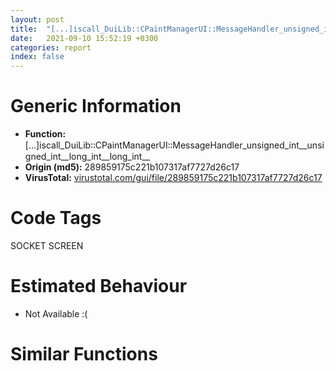 ```yaml
---
layout: post
title:  "[...]iscall_DuiLib꞉꞉CPaintManagerUI꞉꞉MessageHandler_unsigned_int__unsigned_int__long_int__long_int__ @ 289859175c221b107317af7727d26c17"
date:   2021-09-10 15:52:19 +0300
categories: report
index: false
---
```


# Generic Information
- **Function:** [...]iscall\_DuiLib꞉꞉CPaintManagerUI꞉꞉MessageHandler\_unsigned\_int\_\_unsigned\_int\_\_long\_int\_\_long\_int\_\_
- **Origin (md5):** 289859175c221b107317af7727d26c17
- **VirusTotal:** [virustotal.com/gui/file/289859175c221b107317af7727d26c17][virustotal_ref]

# Code Tags
<span class="tag" id="SOCKET">SOCKET</span>
<span class="tag" id="SCREEN">SCREEN</span>


# Estimated Behaviour
<ul><li class="bhv-desc" id="na">Not Available :(</li></ul>

# Similar Functions
<script type="text/javascript" src="https://www.gstatic.com/charts/loader.js"></script>
<script type="text/javascript">

    google.charts.load('current', {'packages':['corechart']});
    google.charts.setOnLoadCallback(drawChart);

    function drawChart() {
    var data = new google.visualization.DataTable();
        data.addColumn('number', 'X');
        data.addColumn('number', 'Y');
        data.addColumn({type: 'string', role: 'tooltip', 'p': {'html': true}});
        data.addColumn({'type': 'string', 'role': 'style'});
        
        data.addRows([
    [298.496337890625, 72.27269744873047, '<b><a href="/report/sym.tpop2.exe_public:_bool___thiscall_DuiLib::CPaintManagerUI::MessageHandler_unsigned_int__unsigned_int__long_int__long_int__@289859175c221b107317af7727d26c17">sym.tpop2.exe_public:_bool___thiscall_DuiLib::CPaintManagerUI::MessageHandler_unsigned_int__unsigned_int__long_int__long_int__</a><br>@289859175c221b107317af7727d26c17</b><br>', 'point { fill-color: #e0440e; }'],
[-298.49658203125, -72.27257537841797, '<b><a href="/report/sym.Install.exe_public:_bool___thiscall_DuiLib::CPaintManagerUI::MessageHandler_unsigned_int__unsigned_int__long_int__long_int__@279a61b1e76da49531f1f16fd1102a2d">sym.Install.exe_public:_bool___thiscall_DuiLib::CPaintManagerUI::MessageHandler_unsigned_int__unsigned_int__long_int__long_int__</a><br>@279a61b1e76da49531f1f16fd1102a2d</b><br>', 'null'],

        ]);

    var options = {
        title: 'Similarity Plot',
        legend: 'none',
        colors: ['#dedbd9', '#e6693e', '#ec8f6e', '#f3b49f', '#f6c7b6'],
        tooltip: {isHtml: true, trigger: 'both'},
        explorer: {
        actions: ["dragToZoom", "rightClickToReset"],
        },
        chartArea: {
        width: '80%',
        height: '80%'
        },
        width: '100%',
        height: '100%'
    };

    var chart = new google.visualization.ScatterChart(document.getElementById('chart_div'));

    chart.draw(data, options);
    }
    
</script>


<div id="chart_div" style="width: 100%px; height: 100%;"></div>

# Disassembled Code
{% highlight nasm %}

push ebp
sub esp, 0x104
lea ebp, [esp-4]
mov eax, dword[0x4cfec0]
xor eax, ebp
mov dword[ebp+0x104], eax
push 0x38
mov eax, 0x499141
call fcn.004768db
mov eax, dword[ebp+0x118]
mov esi, dword[ebp+0x114]
mov ebx, ecx
cmp dword[ebx], 0
mov dword[ebp-0x14], eax
mov eax, dword[ebp+0x11c]
mov dword[ebp-0x30], eax
je off.b4874
lea ecx, [ebx+0x100]
mov dword[ebp-0x2c], ecx
jmp off.b205
mov ecx, dword[ebp-0x2c]
push 0
call sym
mov eax, dword[edi+0x108]
test eax, eax
je off.b129
lea ecx, [eax+0x34]
call sym
test al, al
je off.b129
mov ecx, dword[edi+0x108]
push edi
add ecx, 0x34
call sym
and dword[ebp-0x10], 0
lea ecx, [ebx+0xb8]
call method
test eax, eax
jle off.b188
push dword[ebp-0x10]
lea ecx, [ebx+0xb8]
call sym
mov edx, dword[eax]
push edi
mov ecx, eax
call dword[edx]
inc dword[ebp-0x10]
lea ecx, [ebx+0xb8]
call method
cmp dword[ebp-0x10], eax
jl off.b148
mov ecx, edi
call fcn.0040fa39
push edi
call fcn.00475951
pop ecx
mov ecx, dword[ebp-0x2c]
push 0
call sym
mov edi, eax
test edi, edi
jne off.b82
and dword[ebp-0x10], eax
lea ecx, [ebx+0xdc]
call method
mov edi, dword[ebp+0x110]
test eax, eax
jle off.b308
push dword[ebp-0x10]
lea ecx, [ebx+0xdc]
mov byte[ebp-0x25], 0
call sym
mov edx, dword[eax]
lea ecx, [ebp-0x25]
push ecx
push dword[ebp-0x14]
mov ecx, eax
push esi
push edi
call dword[edx]
cmp byte[ebp-0x25], 0
jne off.b442
inc dword[ebp-0x10]
lea ecx, [ebx+0xdc]
call method
cmp dword[ebp-0x10], eax
jl off.b246
mov eax, 0x113
cmp edi, eax
ja off.b2697
je off.b2541
cmp edi, 0x4e
ja off.b2060
je off.b2029
sub edi, 5
je off.b1940
sub edi, 0xa
je off.b827
dec edi
je off.b662
sub edi, 4
je off.b648
sub edi, 0xc
je off.b454
sub edi, 4
jne off.b4737
mov eax, dword[ebx+0x6c]
mov ecx, dword[ebp-0x14]
test eax, eax
jle off.b403
mov dword[ecx+0x18], eax
mov eax, dword[ebx+0x70]
test eax, eax
jle off.b413
mov dword[ecx+0x1c], eax
mov eax, dword[ebx+0x74]
test eax, eax
jle off.b423
mov dword[ecx+0x20], eax
mov eax, dword[ebx+0x78]
test eax, eax
jle off.b4737
mov dword[ecx+0x24], eax
jmp off.b4737
mov ecx, dword[ebp-0x30]
mov dword[ecx], eax
mov al, 1
jmp off.b4876
cmp word[ebp-0x14], 1
jne off.b4737
cmp byte[ebx+0xb6], 0
jne off.b447
and dword[ebp-0x34], 0
xor eax, eax
lea edi, [ebp-0x30]
stosd dword
lea eax, [ebp-0x34]
push eax
call dword[sym.imp.USER32.dll_GetCursorPos]
lea eax, [ebp-0x34]
push eax
push dword[ebx]
call dword[sym.imp.USER32.dll_ScreenToClient]
push dword[ebp-0x30]
mov ecx, ebx
push dword[ebp-0x34]
call sym
mov dword[ebp-0x10], eax
test eax, eax
je off.b4737
mov ecx, eax
mov eax, dword[ecx]
call dword[eax+0x14]
test al, 2
je off.b4737
xor eax, eax
push 7
pop ecx
lea edi, [ebp+0xa8]
rep stosd
mov eax, dword[ebp-0x14]
mov dword[ebp+0xc0], eax
mov eax, dword[ebp-0x34]
mov dword[ebp+0xb0], eax
mov eax, dword[ebp-0x30]
mov dword[ebp+0xa4], 0x17
mov dword[ebp+0xbc], esi
mov dword[ebp+0xb4], eax
call fcn.004167a1
mov word[ebp+0xba], ax
call dword[sym.imp.KERNEL32.dll_GetTickCount]
mov ecx, dword[ebp-0x10]
lea edx, [ebp+0xa4]
mov dword[ebp+0xac], eax
mov eax, dword[ecx]
push edx
call dword[eax+0x108]
jmp off.b447
mov eax, dword[ebp-0x30]
mov dword[eax], 1
jmp off.b447
and dword[ebp+0xe4], 0
push 7
xor eax, eax
pop ecx
lea edi, [ebp+0xe8]
rep stosd
mov eax, dword[ebx+0x64]
mov dword[ebp+0xf0], eax
mov eax, dword[ebx+0x68]
mov dword[ebp+0xf4], eax
call dword[sym.imp.KERNEL32.dll_GetTickCount]
mov ecx, dword[ebx+0x58]
mov dword[ebp+0xec], eax
test ecx, ecx
je off.b750
lea edx, [ebp+0xe4]
mov dword[ebp+0xe4], 0xa
mov dword[ebp+0xe8], ecx
mov eax, dword[ecx]
push edx
call dword[eax+0x108]
mov ecx, dword[ebx+0x5c]
test ecx, ecx
je off.b788
lea edx, [ebp+0xe4]
mov dword[ebp+0xe4], 0xe
mov dword[ebp+0xe8], ecx
mov eax, dword[ecx]
push edx
call dword[eax+0x108]
push 0
mov ecx, ebx
call sym
push 4
push dword[ebx]
call dword[sym.imp.USER32.dll_GetWindow]
test eax, eax
je off.b4737
push eax
call dword[sym.imp.USER32.dll_SetFocus]
jmp off.b4737
xor eax, eax
xor esi, esi
mov dword[ebp-0x44], esi
lea edi, [ebp-0x40]
stosd dword
stosd dword
stosd dword
push esi
lea eax, [ebp-0x44]
push eax
push dword[ebx]
call dword[sym.imp.USER32.dll_GetUpdateRect]
test eax, eax
je off.b447
cmp dword[ebx+0x50], esi
jne off.b925
push 0x3c
lea eax, [ebp+0x88]
push esi
push eax
mov dword[ebp+0x84], esi
call fcn.00476a60
add esp, 0xc
lea eax, [ebp+0x84]
push eax
push dword[ebx]
call dword[sym.imp.USER32.dll_BeginPaint]
lea eax, [ebp+0x84]
push eax
push dword[ebx]
call dword[sym.imp.USER32.dll_EndPaint]
jmp off.b447
cmp byte[ebx+0xb1], 0
je off.b1181
and dword[ebp-0x24], esi
xor eax, eax
lea edi, [ebp-0x20]
stosd dword
stosd dword
stosd dword
lea eax, [ebp-0x24]
push eax
push dword[ebx]
mov byte[ebx+0xb1], 0
call dword[sym.imp.USER32.dll_GetClientRect]
lea eax, [ebp-0x24]
push eax
call dword[sym.imp.USER32.dll_IsRectEmpty]
test eax, eax
jne off.b1181
mov ecx, dword[ebx+0x50]
call sym
mov ecx, dword[ebx+0x50]
test al, al
mov eax, dword[ecx]
je off.b1122
sub esp, 0x10
mov edi, esp
lea esi, [ebp-0x24]
movsd dword
movsd dword
movsd dword
movsd dword
call dword[eax+0x34]
mov eax, dword[ebx+0xc]
mov esi, dword[sym.imp.GDI32.dll_DeleteDC]
test eax, eax
je off.b1034
push eax
call esi
mov eax, dword[ebx+0x10]
xor edi, edi
cmp eax, edi
je off.b1046
push eax
call esi
mov eax, dword[ebx+0x14]
mov esi, dword[sym.imp.GDI32.dll_DeleteObject]
cmp eax, edi
je off.b1062
push eax
call esi
mov eax, dword[ebx+0x18]
cmp eax, edi
je off.b1072
push eax
call esi
mov dword[ebx+0xc], edi
mov dword[ebx+0x10], edi
mov dword[ebx+0x14], edi
mov dword[ebx+0x18], edi
jmp off.b1147
mov ecx, dword[ebp-0x10]
mov eax, dword[ecx]
mov dword[ebp-0x2c], eax
call dword[eax+0x30]
mov ecx, dword[ebp-0x10]
sub esp, 0x10
mov esi, eax
mov eax, dword[ebp-0x2c]
mov edi, esp
movsd dword
movsd dword
movsd dword
movsd dword
call dword[eax+0x34]
mov ecx, dword[ebx+0x50]
mov eax, dword[ecx]
push reloc.WS2_32.dll_accept
push 0
push sym.tpop2.exe_private:_static_class_DuiLib::CControlUI____stdcall_DuiLib::CPaintManagerUI::__FindControlFromUpdate_class_DuiLib::CControlUI___void__
call dword[eax+0xfc]
mov dword[ebp-0x10], eax
test eax, eax
jne off.b1086
lea eax, [ebx+0xb0]
cmp byte[eax], 0
je off.b1181
mov byte[eax], 0
xor eax, eax
push eax
push eax
push eax
push str.windowinit
push dword[ebx+0x50]
mov ecx, ebx
call sym
cmp byte[ebx+0xb2], 0
je off.b1199
push 1
mov ecx, ebx
call sym
cmp byte[ebx+0xb3], 0
je off.b1276
cmp dword[ebx+0x14], 0
jne off.b1276
and dword[ebp-0x24], 0
xor eax, eax
lea edi, [ebp-0x20]
stosd dword
stosd dword
stosd dword
lea eax, [ebp-0x24]
push eax
push dword[ebx]
call dword[sym.imp.USER32.dll_GetClientRect]
push dword[ebx+8]
call dword[sym.imp.GDI32.dll_CreateCompatibleDC]
mov dword[ebx+0xc], eax
mov eax, dword[ebp-0x18]
sub eax, dword[ebp-0x20]
push eax
mov eax, dword[ebp-0x1c]
sub eax, dword[ebp-0x24]
push eax
push dword[ebx+8]
call dword[sym.imp.GDI32.dll_CreateCompatibleBitmap]
mov dword[ebx+0x14], eax
and dword[ebp+0xc4], 0
push 0x3c
lea eax, [ebp+0xc8]
push 0
push eax
call fcn.00476a60
add esp, 0xc
lea eax, [ebp+0xc4]
push eax
push dword[ebx]
call dword[sym.imp.USER32.dll_BeginPaint]
cmp byte[ebx+0xb3], 0
je off.b1844
push dword[ebx+0x14]
mov esi, dword[sym.imp.GDI32.dll_SelectObject]
push dword[ebx+0xc]
call esi
push dword[ebx+0xc]
mov dword[ebp-0x30], eax
call dword[sym.imp.GDI32.dll_SaveDC]
cmp byte[ebx+0xb4], 0
mov dword[ebp-0x2c], eax
je off.b1593
mov eax, dword[ebx+0x18]
test eax, eax
jne off.b1520
and dword[ebp-0x24], eax
lea edi, [ebp-0x20]
stosd dword
stosd dword
stosd dword
lea eax, [ebp-0x24]
push eax
push dword[ebx]
call dword[sym.imp.USER32.dll_GetClientRect]
push dword[ebx+8]
call dword[sym.imp.GDI32.dll_CreateCompatibleDC]
mov dword[ebx+0x10], eax
mov eax, dword[ebp-0x18]
sub eax, dword[ebp-0x20]
push eax
mov eax, dword[ebp-0x1c]
sub eax, dword[ebp-0x24]
push eax
push dword[ebx+8]
call dword[sym.imp.GDI32.dll_CreateCompatibleBitmap]
push eax
push dword[ebx+0x10]
mov dword[ebx+0x18], eax
call esi
mov eax, dword[ebp+0xd8]
sub eax, dword[ebp+0xd0]
push 0xcc0020
push dword[ebp+0xd0]
push dword[ebp+0xcc]
push dword[ebp+0xc4]
push eax
mov eax, dword[ebp+0xd4]
sub eax, dword[ebp+0xcc]
push eax
push dword[ebp+0xd0]
push dword[ebp+0xcc]
push dword[ebx+0x10]
call dword[sym.imp.GDI32.dll_BitBlt]
jmp off.b1526
push eax
push dword[ebx+0x10]
call esi
mov eax, dword[ebp+0xd8]
sub eax, dword[ebp+0xd0]
push 0xcc0020
push dword[ebp+0xd0]
push dword[ebp+0xcc]
push dword[ebx+0x10]
push eax
mov eax, dword[ebp+0xd4]
sub eax, dword[ebp+0xcc]
push eax
push dword[ebp+0xd0]
push dword[ebp+0xcc]
push dword[ebx+0xc]
call dword[sym.imp.GDI32.dll_BitBlt]
mov ecx, dword[ebx+0x50]
mov eax, dword[ecx]
lea edx, [ebp+0xcc]
push edx
push dword[ebx+0xc]
call dword[eax+0x118]
and dword[ebp-0x10], 0
lea edi, [ebx+0xe8]
mov ecx, edi
call method
test eax, eax
jle off.b1680
push dword[ebp-0x10]
mov ecx, edi
call sym
mov edx, dword[eax]
lea ecx, [ebp+0xcc]
push ecx
push dword[ebx+0xc]
mov ecx, eax
call dword[edx+0x130]
inc dword[ebp-0x10]
mov ecx, edi
call method
cmp dword[ebp-0x10], eax
jl off.b1635
push dword[ebp-0x2c]
push dword[ebx+0xc]
call dword[sym.imp.GDI32.dll_RestoreDC]
mov eax, dword[ebp+0xd8]
sub eax, dword[ebp+0xd0]
push 0xcc0020
push dword[ebp+0xd0]
push dword[ebp+0xcc]
push dword[ebx+0xc]
push eax
mov eax, dword[ebp+0xd4]
sub eax, dword[ebp+0xcc]
push eax
push dword[ebp+0xd0]
push dword[ebp+0xcc]
push dword[ebp+0xc4]
call dword[sym.imp.GDI32.dll_BitBlt]
push dword[ebp-0x30]
push dword[ebx+0xc]
call esi
cmp byte[ebx+0x4c], 0
je off.b1895
push dword[0x4d1c30]
push dword[ebp+0xc4]
call esi
push 5
mov edi, eax
call dword[sym.imp.GDI32.dll_GetStockObject]
push eax
push dword[ebp+0xc4]
call esi
push dword[ebp-0x38]
push dword[ebp-0x3c]
push dword[ebp-0x40]
push dword[ebp-0x44]
push dword[ebp+0xc4]
call dword[sym.imp.GDI32.dll_Rectangle]
push edi
push dword[ebp+0xc4]
call esi
jmp off.b1895
push dword[ebp+0xc4]
call dword[sym.imp.GDI32.dll_SaveDC]
mov ecx, dword[ebx+0x50]
lea edx, [ebp+0xcc]
push edx
push dword[ebp+0xc4]
mov esi, eax
mov eax, dword[ecx]
call dword[eax+0x118]
push esi
push dword[ebp+0xc4]
call dword[sym.imp.GDI32.dll_RestoreDC]
lea eax, [ebp+0xc4]
push eax
push dword[ebx]
call dword[sym.imp.USER32.dll_EndPaint]
cmp byte[ebx+0xb1], 0
je off.b447
push 0
push 0
push dword[ebx]
call dword[sym.imp.USER32.dll_InvalidateRect]
jmp off.b447
mov edx, dword[ebx+0x54]
test edx, edx
je off.b2006
push 7
pop ecx
xor eax, eax
lea edi, [ebp+0xe8]
rep stosd
mov dword[ebp+0xe4], 0x16
mov dword[ebp+0xe8], edx
call dword[sym.imp.KERNEL32.dll_GetTickCount]
mov ecx, dword[ebx+0x54]
lea edx, [ebp+0xe4]
mov dword[ebp+0xec], eax
mov eax, dword[ecx]
push edx
call dword[eax+0x108]
mov ebx, dword[ebx+0x50]
test ebx, ebx
je off.b447
mov ecx, ebx
call sym
jmp off.b447
mov eax, dword[ebp-0x14]
test eax, eax
je off.b447
push eax
push esi
push 0x204e
push dword[eax]
call dword[sym.imp.USER32.dll_SendMessageW]
jmp off.b442
sub edi, 0x7b
je off.b2423
sub edi, 0x85
je off.b2312
dec edi
je off.b2203
dec edi
je off.b2119
sub edi, 0xf
jne off.b4737
cmp dword[ebp-0x14], edi
je off.b4737
push dword[ebp-0x14]
push esi
push 0x2111
push dword[ebp-0x14]
jmp off.b2049
cmp dword[ebx+0x54], 0
je off.b4737
xor eax, eax
push 7
pop ecx
lea edi, [ebp+0xe8]
rep stosd
mov eax, dword[ebx+0x64]
mov dword[ebp+0xf0], eax
mov eax, dword[ebx+0x68]
mov dword[ebp+0xe4], 5
mov word[ebp+0xf8], si
mov dword[ebp+0xf4], eax
call fcn.004167a1
mov word[ebp+0xfa], ax
call dword[sym.imp.KERNEL32.dll_GetTickCount]
mov ecx, dword[ebx+0x54]
jmp off.b2671
cmp dword[ebx+0x60], 0
je off.b4737
xor eax, eax
push 7
pop ecx
lea edi, [ebp+0xe8]
rep stosd
mov eax, dword[ebx+0x64]
mov dword[ebp+0xf0], eax
mov eax, dword[ebx+0x68]
mov dword[ebp+0xe4], 4
mov word[ebp+0xf8], si
mov dword[ebp+0xf4], eax
call fcn.004167a1
mov word[ebp+0xfa], ax
call dword[sym.imp.KERNEL32.dll_GetTickCount]
mov ecx, dword[ebx+0x60]
lea edx, [ebp+0xe4]
mov dword[ebp+0xec], eax
mov eax, dword[ecx]
push edx
call dword[eax+0x108]
and dword[ebx+0x60], 0
jmp off.b4737
cmp dword[ebx+0x54], 0
je off.b4737
xor eax, eax
push 7
pop ecx
lea edi, [ebp+0xe8]
rep stosd
mov eax, dword[ebx+0x64]
mov dword[ebp+0xf0], eax
mov eax, dword[ebx+0x68]
mov dword[ebp+0xe4], 3
mov word[ebp+0xf8], si
mov dword[ebp+0xf4], eax
call fcn.004167a1
mov word[ebp+0xfa], ax
call dword[sym.imp.KERNEL32.dll_GetTickCount]
mov ecx, dword[ebx+0x54]
lea edx, [ebp+0xe4]
mov dword[ebp+0xec], eax
mov eax, dword[ecx]
push edx
call dword[eax+0x108]
mov eax, dword[ebx+0x54]
mov dword[ebx+0x60], eax
jmp off.b4737
mov eax, dword[ebp-0x14]
movsx ecx, ax
shr eax, 0x10
cwde
mov dword[ebp-0x18], eax
lea eax, [ebp-0x1c]
push eax
push dword[ebx]
mov dword[ebp-0x1c], ecx
call dword[sym.imp.USER32.dll_ScreenToClient]
cmp dword[ebx+0x5c], 0
mov eax, dword[ebp-0x1c]
mov dword[ebx+0x64], eax
mov eax, dword[ebp-0x18]
mov dword[ebx+0x68], eax
je off.b4737
mov ecx, ebx
call sym
push 7
xor eax, eax
pop ecx
lea edi, [ebp+0xe8]
rep stosd
mov ecx, dword[ebp-0x1c]
mov eax, dword[ebx+0x5c]
mov dword[ebp+0xf0], ecx
mov ecx, dword[ebp-0x18]
mov dword[ebp+0xe4], 0x11
mov dword[ebp+0xe8], eax
mov dword[ebp+0xf4], ecx
mov dword[ebp+0x100], eax
jmp off.b3043
and dword[ebp-0x10], 0
lea edi, [ebx+0xc4]
mov ecx, edi
call method
test eax, eax
jle off.b4737
push dword[ebp-0x10]
mov ecx, edi
call sym
mov ecx, dword[eax+8]
mov dword[ebp-0x30], eax
cmp ecx, dword[ebx]
jne off.b2600
movzx ecx, si
cmp dword[eax+0xc], ecx
jne off.b2600
cmp byte[eax+0x10], 0
je off.b2620
inc dword[ebp-0x10]
mov ecx, edi
call method
cmp dword[ebp-0x10], eax
jl off.b2566
jmp off.b4737
mov esi, dword[ebp-0x30]
push 7
xor eax, eax
pop ecx
lea edi, [ebp+0xe8]
rep stosd
mov eax, dword[esi]
mov dword[ebp+0xe8], eax
mov eax, dword[esi+4]
mov dword[ebp+0xe4], 0x18
mov dword[ebp+0xfc], eax
call dword[sym.imp.KERNEL32.dll_GetTickCount]
mov ecx, dword[esi]
mov dword[ebp+0xec], eax
mov eax, dword[ecx]
lea edx, [ebp+0xe4]
push edx
call dword[eax+0x108]
jmp off.b4737
mov eax, 0x204
cmp edi, eax
ja off.b3804
je off.b3675
mov eax, edi
sub eax, 0x133
je off.b3649
sub eax, 5
je off.b3649
sub eax, 0xc8
je off.b3278
dec eax
je off.b3089
dec eax
je off.b2936
dec eax
jne off.b4737
push dword[ebx]
call dword[sym.imp.USER32.dll_SetFocus]
mov eax, dword[ebp-0x14]
movsx ecx, ax
shr eax, 0x10
cwde
push eax
mov dword[ebp-0x1c], ecx
mov dword[ebx+0x64], ecx
push ecx
mov ecx, ebx
mov dword[ebp-0x18], eax
mov dword[ebx+0x68], eax
call sym
mov dword[ebp-0x10], eax
test eax, eax
je off.b4737
mov edx, dword[eax]
mov ecx, eax
call dword[edx+0x1c]
cmp eax, ebx
jne off.b4737
mov ecx, ebx
call sym
push 7
pop ecx
xor eax, eax
lea edi, [ebp+0xe8]
rep stosd
mov dword[ebp+0xe4], 0x10
mov eax, dword[ebp-0x1c]
mov edi, dword[ebp-0x10]
mov dword[ebp+0xf0], eax
mov eax, dword[ebp-0x18]
mov dword[ebp+0xe8], edi
mov dword[ebp+0xf4], eax
mov word[ebp+0xfa], si
call dword[sym.imp.KERNEL32.dll_GetTickCount]
lea ecx, [ebp+0xe4]
mov dword[ebp+0xec], eax
mov eax, dword[edi]
push ecx
mov ecx, edi
call dword[eax+0x108]
mov dword[ebx+0x5c], edi
jmp off.b4737
mov ecx, dword[ebp-0x14]
movsx eax, word[ebp-0x14]
shr ecx, 0x10
cmp dword[ebx+0x5c], 0
movsx ecx, cx
mov dword[ebp-0x1c], eax
mov dword[ebp-0x18], ecx
mov dword[ebx+0x64], eax
mov dword[ebx+0x68], ecx
je off.b4737
mov ecx, ebx
call sym
xor eax, eax
push 7
pop ecx
lea edi, [ebp+0xe8]
rep stosd
mov eax, dword[ebx+0x5c]
mov dword[ebp+0xe8], eax
mov eax, dword[ebp-0x14]
mov dword[ebp+0x100], eax
mov eax, dword[ebp-0x1c]
mov dword[ebp+0xf0], eax
mov eax, dword[ebp-0x18]
mov dword[ebp+0xe4], 0xe
mov dword[ebp+0xfc], esi
mov dword[ebp+0xf4], eax
mov word[ebp+0xfa], si
call dword[sym.imp.KERNEL32.dll_GetTickCount]
mov ecx, dword[ebx+0x5c]
lea edx, [ebp+0xe4]
mov dword[ebp+0xec], eax
mov eax, dword[ecx]
push edx
call dword[eax+0x108]
and dword[ebx+0x5c], 0
jmp off.b4737
push dword[ebx]
call dword[sym.imp.USER32.dll_SetFocus]
mov ecx, dword[ebp-0x14]
movsx eax, word[ebp-0x14]
shr ecx, 0x10
movsx ecx, cx
push ecx
mov dword[ebp-0x18], ecx
mov dword[ebx+0x68], ecx
push eax
mov ecx, ebx
mov dword[ebp-0x1c], eax
mov dword[ebx+0x64], eax
call sym
mov dword[ebp-0x10], eax
test eax, eax
je off.b4737
mov edx, dword[eax]
mov ecx, eax
call dword[edx+0x1c]
cmp eax, ebx
jne off.b4737
mov ecx, dword[ebp-0x10]
mov dword[ebx+0x5c], ecx
mov eax, dword[ecx]
call dword[eax+0xf0]
mov ecx, ebx
call sym
xor eax, eax
push 7
pop ecx
lea edi, [ebp+0xe8]
rep stosd
mov eax, dword[ebp-0x14]
mov edi, dword[ebp-0x10]
mov dword[ebp+0x100], eax
mov eax, dword[ebp-0x1c]
mov dword[ebp+0xf0], eax
mov eax, dword[ebp-0x18]
mov dword[ebp+0xe4], 0xd
mov dword[ebp+0xe8], edi
mov dword[ebp+0xfc], esi
mov dword[ebp+0xf4], eax
mov word[ebp+0xfa], si
call dword[sym.imp.KERNEL32.dll_GetTickCount]
lea ecx, [ebp+0xe4]
mov dword[ebp+0xec], eax
mov eax, dword[edi]
push ecx
mov ecx, edi
jmp off.b2686
cmp byte[ebx+0xb5], 0
jne off.b3364
xor eax, eax
lea edi, [ebp-0x40]
stosd dword
stosd dword
stosd dword
mov eax, dword[ebx]
push 3
mov dword[ebp-0x3c], eax
mov eax, dword[ebx+0x1c]
pop ecx
mov dword[ebp-0x44], 0x10
mov dword[ebp-0x40], ecx
test eax, eax
jne off.b3329
mov dword[ebp-0x38], 0x190
jmp off.b3347
push 0
push ecx
push 0x415
push eax
call dword[sym.imp.USER32.dll_SendMessageW]
mov dword[ebp-0x38], eax
lea eax, [ebp-0x44]
push eax
call dword[sym.imp.COMCTL32.dll__TrackMouseEvent]
mov byte[ebx+0xb5], 1
mov eax, dword[ebp-0x14]
movsx esi, ax
shr eax, 0x10
cwde
push eax
push esi
mov ecx, ebx
mov dword[ebp-0x18], eax
mov dword[ebx+0x64], esi
mov dword[ebx+0x68], eax
call sym
mov dword[ebp-0x10], eax
test eax, eax
je off.b3414
mov edx, dword[eax]
mov ecx, eax
call dword[edx+0x1c]
cmp eax, ebx
jne off.b4737
and dword[ebp+0xe4], 0
push 7
xor eax, eax
pop ecx
lea edi, [ebp+0xe8]
rep stosd
mov eax, dword[ebp-0x18]
mov dword[ebp+0xf0], esi
mov dword[ebp+0xf4], eax
call dword[sym.imp.KERNEL32.dll_GetTickCount]
mov ecx, dword[ebx+0x58]
mov dword[ebp+0xec], eax
cmp dword[ebp-0x10], ecx
je off.b3533
test ecx, ecx
je off.b3533
lea edx, [ebp+0xe4]
mov dword[ebp+0xe4], 0xa
mov dword[ebp+0xe8], ecx
mov eax, dword[ecx]
push edx
call dword[eax+0x108]
mov eax, dword[ebx+0x1c]
and dword[ebx+0x58], 0
test eax, eax
je off.b3533
lea ecx, [ebx+0x20]
push ecx
push 0
push 0x411
push eax
call dword[sym.imp.USER32.dll_SendMessageW]
mov esi, dword[ebp-0x10]
cmp esi, dword[ebx+0x58]
je off.b3581
test esi, esi
je off.b3581
lea ecx, [ebp+0xe4]
mov dword[ebp+0xe4], 0xb
mov dword[ebp+0xe8], esi
mov eax, dword[esi]
push ecx
mov ecx, esi
call dword[eax+0x108]
mov dword[ebx+0x58], esi
mov ecx, dword[ebx+0x5c]
test ecx, ecx
je off.b3609
mov dword[ebp+0xe4], 9
mov dword[ebp+0xe8], ecx
jmp off.b2677
test esi, esi
je off.b4737
lea ecx, [ebp+0xe4]
mov dword[ebp+0xe4], 9
mov dword[ebp+0xe8], esi
mov eax, dword[esi]
push ecx
mov ecx, esi
jmp off.b2686
cmp dword[ebp-0x14], 0
je off.b4737
push dword[ebp-0x14]
add edi, 0x2000
push esi
push edi
jmp off.b2114
push dword[ebx]
call dword[sym.imp.USER32.dll_SetFocus]
mov ecx, dword[ebp-0x14]
movsx eax, word[ebp-0x14]
shr ecx, 0x10
movsx ecx, cx
push ecx
mov dword[ebp-0x18], ecx
mov dword[ebx+0x68], ecx
push eax
mov ecx, ebx
mov dword[ebp-0x1c], eax
mov dword[ebx+0x64], eax
call sym
mov dword[ebp-0x10], eax
test eax, eax
je off.b4737
mov edx, dword[eax]
mov ecx, eax
call dword[edx+0x1c]
cmp eax, ebx
jne off.b4737
mov ecx, dword[ebp-0x10]
mov eax, dword[ecx]
call dword[eax+0xf0]
mov ecx, ebx
call sym
push 7
xor eax, eax
pop ecx
lea edi, [ebp+0xe8]
rep stosd
mov eax, dword[ebp-0x14]
mov dword[ebp+0xe4], 0xf
mov dword[ebp+0xfc], esi
mov dword[ebp+0x100], eax
jmp off.b2865
sub edi, 0x20a
je off.b4532
sub edi, 0x97
je off.b4162
dec edi
dec edi
je off.b4103
sub edi, 0x75
je off.b3914
sub edi, 0x7ce9
jne off.b4737
lea esi, [ebx+0xf4]
mov ecx, esi
call method
test eax, eax
jle off.b3902
push edi
mov ecx, esi
call sym
test eax, eax
je off.b3890
mov edx, dword[eax]
push 1
mov ecx, eax
call dword[edx]
mov ecx, esi
inc edi
call method
cmp edi, eax
jl off.b3870
mov ecx, esi
call sym
jmp off.b4737
lea eax, [ebp+0xf4]
push eax
push dword[ebx]
call dword[sym.imp.USER32.dll_GetClientRect]
push esi
call dword[sym.imp.GDI32.dll_SaveDC]
mov ecx, dword[ebx+0x50]
lea edx, [ebp+0xf4]
push edx
mov dword[ebp-0x18], eax
mov eax, dword[ecx]
push esi
call dword[eax+0x118]
test byte[ebp-0x14], 0x10
je off.b4088
push 5
push dword[ebx]
call dword[sym.imp.USER32.dll_GetWindow]
mov dword[ebp-0x10], eax
test eax, eax
je off.b4088
mov eax, dword[ebp-0x14]
or eax, 2
mov dword[ebp-0x30], eax
and dword[ebp-0x44], 0
xor eax, eax
lea edi, [ebp-0x40]
stosd dword
stosd dword
stosd dword
lea eax, [ebp-0x44]
push eax
push dword[ebp-0x10]
call dword[sym.imp.USER32.dll_GetWindowRect]
push 2
lea eax, [ebp-0x44]
push eax
push dword[ebx]
push 0
call dword[sym.imp.USER32.dll_MapWindowPoints]
mov eax, dword[ebp-0x40]
push 0
neg eax
push eax
mov eax, dword[ebp-0x44]
neg eax
push eax
push esi
call dword[sym.imp.GDI32.dll_SetWindowOrgEx]
push dword[ebp-0x30]
push esi
push 0x317
push dword[ebp-0x10]
call dword[sym.imp.USER32.dll_SendMessageW]
push 2
push dword[ebp-0x10]
call dword[sym.imp.USER32.dll_GetWindow]
mov dword[ebp-0x10], eax
test eax, eax
jne off.b3990
push dword[ebp-0x18]
push esi
call dword[sym.imp.GDI32.dll_RestoreDC]
jmp off.b4737
mov eax, dword[ebx+0x1c]
mov esi, dword[sym.imp.USER32.dll_SendMessageW]
test eax, eax
je off.b4130
lea ecx, [ebx+0x20]
push ecx
push 0
push 0x411
push eax
call esi
lea edi, [ebx+0xb5]
cmp byte[edi], 0
je off.b4154
push 0xffffffffffffffff
push 0
push 0x200
push dword[ebx]
call esi
mov byte[edi], 0
jmp off.b4737
mov eax, dword[ebp-0x14]
movsx esi, ax
shr eax, 0x10
cwde
push eax
push esi
mov ecx, ebx
mov byte[ebx+0xb5], 0
mov dword[ebp-0x18], eax
call sym
mov dword[ebp-0x10], eax
test eax, eax
je off.b4737
mov edx, dword[ebx+0x58]
test edx, edx
je off.b4283
push 7
xor eax, eax
pop ecx
lea edi, [ebp+0xe8]
rep stosd
mov eax, dword[ebp-0x18]
mov dword[ebp+0xf0], esi
mov dword[ebp+0xf4], eax
mov dword[ebp+0xe4], 0xc
mov dword[ebp+0xe8], edx
call dword[sym.imp.KERNEL32.dll_GetTickCount]
mov ecx, dword[ebx+0x58]
lea edx, [ebp+0xe4]
mov dword[ebp+0xec], eax
mov eax, dword[ecx]
push edx
call dword[eax+0x108]
mov ecx, dword[ebp-0x10]
mov eax, dword[ecx]
lea edx, [ebp]
push edx
call dword[eax+0x98]
and dword[ebp-4], 0
lea ecx, [ebp]
call sym
test al, al
je off.b4331
or dword[ebp-4], 0xffffffff
lea ecx, [ebp]
call sym
jmp off.b447
push 0x2c
pop edi
push edi
lea esi, [ebx+0x20]
push 0
push esi
call fcn.00476a60
mov eax, dword[ebx]
mov dword[esi], edi
mov dword[ebx+0x24], 1
mov dword[ebx+0x28], eax
mov dword[ebx+0x2c], eax
mov eax, dword[sym.tpop2.exe_struct_HINSTANCE____DuiLib::CPaintManagerUI::m_hInstance]
add esp, 0xc
lea ecx, [ebp]
mov dword[ebx+0x40], eax
call sym
mov ecx, dword[ebp-0x10]
mov dword[ebx+0x44], eax
mov eax, dword[ecx]
call dword[eax+0x30]
cmp dword[ebx+0x1c], 0
lea edi, [ebx+0x30]
mov esi, eax
movsd dword
movsd dword
movsd dword
movsd dword
mov esi, dword[sym.imp.USER32.dll_SendMessageW]
jne off.b4471
xor edi, edi
push edi
push dword[sym.tpop2.exe_struct_HINSTANCE____DuiLib::CPaintManagerUI::m_hInstance]
mov eax, 0x80000000
push edi
push dword[ebx]
push eax
push eax
push eax
push eax
push reloc.WS2_32.dll_closesocket
push edi
push str.tooltips_class32
push edi
call dword[sym.imp.USER32.dll_CreateWindowExW]
lea ecx, [ebx+0x20]
push ecx
push edi
push 0x432
push eax
mov dword[ebx+0x1c], eax
call esi
jmp off.b4473
xor edi, edi
mov ecx, dword[ebp-0x10]
mov eax, dword[ecx]
call dword[eax+0xa4]
push eax
push edi
push 0x418
push dword[ebx+0x1c]
call esi
lea eax, [ebx+0x20]
push eax
push edi
push 0x436
push dword[ebx+0x1c]
call esi
lea eax, [ebx+0x20]
push eax
push 1
push 0x411
push dword[ebx+0x1c]
call esi
jmp off.b4314
movsx eax, word[ebp-0x14]
mov dword[ebp-0x1c], eax
mov eax, dword[ebp-0x14]
shr eax, 0x10
cwde
mov dword[ebp-0x18], eax
lea eax, [ebp-0x1c]
push eax
push dword[ebx]
call dword[sym.imp.USER32.dll_ScreenToClient]
mov ecx, dword[ebp-0x18]
mov eax, dword[ebp-0x1c]
push ecx
mov dword[ebx+0x68], ecx
push eax
mov ecx, ebx
mov dword[ebx+0x64], eax
call sym
mov dword[ebp-0x10], eax
test eax, eax
je off.b4737
mov edx, dword[eax]
mov ecx, eax
call dword[edx+0x1c]
cmp eax, ebx
jne off.b4737
xor eax, eax
push 7
pop ecx
lea edi, [ebp+0xe8]
rep stosd
mov eax, dword[ebp-0x10]
mov dword[ebp+0xe8], eax
xor eax, eax
shr esi, 0x10
test si, si
setl al
mov dword[ebp+0xe4], 0x12
mov dword[ebp+0xfc], eax
mov eax, dword[ebp-0x14]
mov dword[ebp+0x100], eax
call fcn.004167a1
mov word[ebp+0xfa], ax
call dword[sym.imp.KERNEL32.dll_GetTickCount]
mov ecx, dword[ebp-0x10]
lea edx, [ebp+0xe4]
mov dword[ebp+0xec], eax
mov eax, dword[ecx]
push edx
call dword[eax+0x108]
movzx eax, word[ebx+0x68]
movzx ecx, word[ebx+0x64]
shl eax, 0x10
or eax, ecx
push eax
push 0
push 0x200
push dword[ebx]
call dword[sym.imp.USER32.dll_SendMessageW]
mov ecx, dword[ebp-0x2c]
push 0
call sym
mov edi, eax
test edi, edi
je off.b4874
add ebx, 0xb8
mov ecx, dword[ebp-0x2c]
push 0
call sym
lea esi, [edi+0x108]
mov eax, dword[esi]
test eax, eax
je off.b4804
lea ecx, [eax+0x34]
call sym
test al, al
je off.b4804
mov ecx, dword[esi]
push edi
add ecx, 0x34
call sym
mov ecx, ebx
xor esi, esi
call method
test eax, eax
jle off.b4844
push esi
mov ecx, ebx
call sym
mov edx, dword[eax]
push edi
mov ecx, eax
call dword[edx]
mov ecx, ebx
inc esi
call method
cmp esi, eax
jl off.b4817
mov ecx, edi
call fcn.0040fa39
push edi
call fcn.00475951
pop ecx
mov ecx, dword[ebp-0x2c]
push 0
call sym
mov edi, eax
test edi, edi
jne off.b4759
xor al, al
mov ecx, dword[ebp-0xc]
mov dword
pop ecx
pop edi
pop esi
pop ebx
mov ecx, dword[ebp+0x104]
xor ecx, ebp
call fcn.0047641d
add ebp, 0x108
leave
ret 0x10

{% endhighlight %}

[virustotal_ref]: https://www.virustotal.com/gui/file/289859175c221b107317af7727d26c17